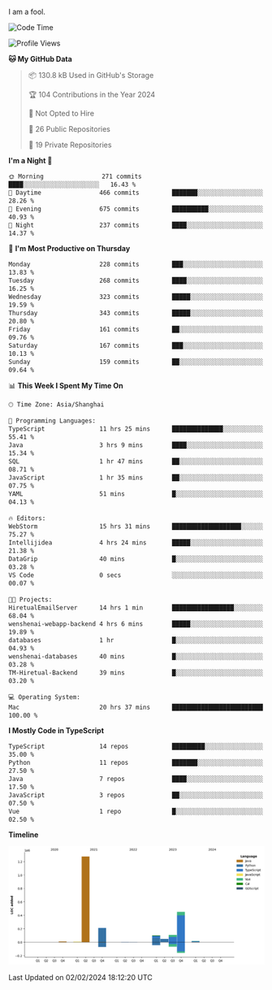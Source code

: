 I am a fool.

<!--START_SECTION:waka-->
![Code Time](http://img.shields.io/badge/Code%20Time-1%2C177%20hrs%2019%20mins-blue)

![Profile Views](http://img.shields.io/badge/Profile%20Views-0-blue)

**🐱 My GitHub Data** 

> 📦 130.8 kB Used in GitHub's Storage 
 > 
> 🏆 104 Contributions in the Year 2024
 > 
> 🚫 Not Opted to Hire
 > 
> 📜 26 Public Repositories 
 > 
> 🔑 19 Private Repositories 
 > 
**I'm a Night 🦉** 

```text
🌞 Morning                271 commits         ████░░░░░░░░░░░░░░░░░░░░░   16.43 % 
🌆 Daytime                466 commits         ███████░░░░░░░░░░░░░░░░░░   28.26 % 
🌃 Evening                675 commits         ██████████░░░░░░░░░░░░░░░   40.93 % 
🌙 Night                  237 commits         ████░░░░░░░░░░░░░░░░░░░░░   14.37 % 
```
📅 **I'm Most Productive on Thursday** 

```text
Monday                   228 commits         ███░░░░░░░░░░░░░░░░░░░░░░   13.83 % 
Tuesday                  268 commits         ████░░░░░░░░░░░░░░░░░░░░░   16.25 % 
Wednesday                323 commits         █████░░░░░░░░░░░░░░░░░░░░   19.59 % 
Thursday                 343 commits         █████░░░░░░░░░░░░░░░░░░░░   20.80 % 
Friday                   161 commits         ██░░░░░░░░░░░░░░░░░░░░░░░   09.76 % 
Saturday                 167 commits         ███░░░░░░░░░░░░░░░░░░░░░░   10.13 % 
Sunday                   159 commits         ██░░░░░░░░░░░░░░░░░░░░░░░   09.64 % 
```


📊 **This Week I Spent My Time On** 

```text
🕑︎ Time Zone: Asia/Shanghai

💬 Programming Languages: 
TypeScript               11 hrs 25 mins      ██████████████░░░░░░░░░░░   55.41 % 
Java                     3 hrs 9 mins        ████░░░░░░░░░░░░░░░░░░░░░   15.34 % 
SQL                      1 hr 47 mins        ██░░░░░░░░░░░░░░░░░░░░░░░   08.71 % 
JavaScript               1 hr 35 mins        ██░░░░░░░░░░░░░░░░░░░░░░░   07.75 % 
YAML                     51 mins             █░░░░░░░░░░░░░░░░░░░░░░░░   04.13 % 

🔥 Editors: 
WebStorm                 15 hrs 31 mins      ███████████████████░░░░░░   75.27 % 
Intellijidea             4 hrs 24 mins       █████░░░░░░░░░░░░░░░░░░░░   21.38 % 
DataGrip                 40 mins             █░░░░░░░░░░░░░░░░░░░░░░░░   03.28 % 
VS Code                  0 secs              ░░░░░░░░░░░░░░░░░░░░░░░░░   00.07 % 

🐱‍💻 Projects: 
HiretualEmailServer      14 hrs 1 min        █████████████████░░░░░░░░   68.04 % 
wenshenai-webapp-backend 4 hrs 6 mins        █████░░░░░░░░░░░░░░░░░░░░   19.89 % 
databases                1 hr                █░░░░░░░░░░░░░░░░░░░░░░░░   04.93 % 
wenshenai-databases      40 mins             █░░░░░░░░░░░░░░░░░░░░░░░░   03.28 % 
TM-Hiretual-Backend      39 mins             █░░░░░░░░░░░░░░░░░░░░░░░░   03.20 % 

💻 Operating System: 
Mac                      20 hrs 37 mins      █████████████████████████   100.00 % 
```

**I Mostly Code in TypeScript** 

```text
TypeScript               14 repos            █████████░░░░░░░░░░░░░░░░   35.00 % 
Python                   11 repos            ███████░░░░░░░░░░░░░░░░░░   27.50 % 
Java                     7 repos             ████░░░░░░░░░░░░░░░░░░░░░   17.50 % 
JavaScript               3 repos             ██░░░░░░░░░░░░░░░░░░░░░░░   07.50 % 
Vue                      1 repo              █░░░░░░░░░░░░░░░░░░░░░░░░   02.50 % 
```



**Timeline**

![Lines of Code chart](https://raw.githubusercontent.com/VeejaLiu/VeejaLiu/master/assets/bar_graph.png)


 Last Updated on 02/02/2024 18:12:20 UTC
<!--END_SECTION:waka-->
